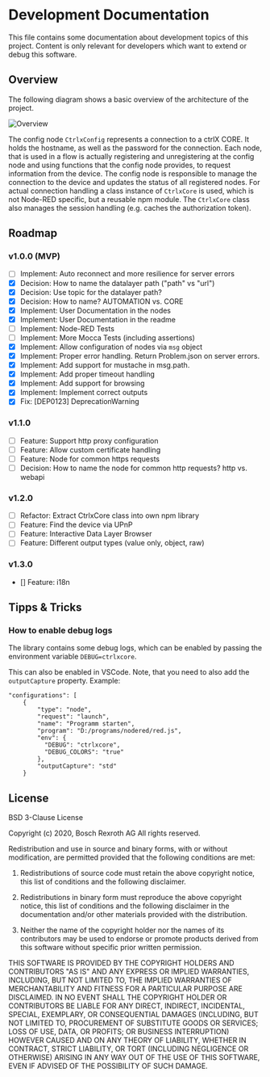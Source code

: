 
# Development Documentation

This file contains some documentation about development topics of this project.
Content is only relevant for developers which want to extend or debug this software.

## Overview

The following diagram shows a basic overview of the architecture of the project.

![Overview](https://www.plantuml.com/plantuml/svg/0/TLDDRwCm4BtpAqQSqW-gxXwh2ZLBM6qERIGIgNjrO49GOCpQGx9HbV--na1Yskm1sJEUUNxlcNdHB1GtLGcBFQfzWGTFxmggXH8LfBAg9I7naeybWgdwxdcrI7SYHqXPbN_Xm_C0qb9e3L6RYAH2a_am7q2mP5LG3YntI3PpTowQRALc4XNUGwDHTRlQu1oaocwwubBcSvfSWaN3GwHGP3F1eXH7L9DQyFRQmIkoo4pmtu84DwYGKjHkoK4LZ6FqUsXnslEJvvqkBf3CC52O1Qaa8tOTM5i2qR2i11UIhZX4coA7vsTuQtkJU6PyjgaM2yBmRDzTRz_Wr2Wvc3PA3lvroRMK9MIuRl9HKTzrQdaXDHKObxOowozDukdCRjwJ-IgskzTuDPrDLzF-_6USn6zHlBJXZsJnlem7E4UcO_6V1ZMF17zHwZgJuRv8UrqzjSekdwJozfeiav0qf_hogqYAIgbnqZsUuNb-FBzzhDyGBPBOD_nQUc5eANL2VZ7NUcd60fNjSrdwttou3GAxddzgU6hV1SA-z8i7_kF3mwqFGH2wVHRl2HJcXMPKPY38sJjupjKMeaExVfK19Cd5vWXcmhdH3eZX-Oc8AzHxGShCgFy3 "Overview")

The config node `CtrlxConfig` represents a connection to a ctrlX CORE. It holds the hostname, as well as the password for the connection.
Each node, that is used in a flow is actually registering and unregistering at the config node and using functions that the config node provides, to request information from the device. The config node is responsible to manage the connection to the device and updates the status of all registered nodes.
For actual connection handling a class instance of `CtrlxCore` is used, which is not Node-RED specific, but a reusable npm module. The `CtrlxCore` class also manages the session handling (e.g. caches the authorization token).

## Roadmap

### v1.0.0 (MVP)

- [ ] Implement: Auto reconnect and more resilience for server errors
- [x] Decision: How to name the datalayer path ("path" vs "url")
- [x] Decision: Use topic for the datalayer path?
- [x] Decision: How to name? AUTOMATION vs. CORE
- [x] Implement: User Documentation in the nodes
- [x] Implement: User Documentation in the readme
- [ ] Implement: Node-RED Tests
- [ ] Implement: More Mocca Tests (including assertions)
- [x] Implement: Allow configuration of nodes via `msg` object
- [x] Implement: Proper error handling. Return Problem.json on server errors.
- [x] Implement: Add support for mustache in msg.path.
- [x] Implement: Add proper timeout handling
- [x] Implement: Add support for browsing
- [x] Implement: Implement correct outputs
- [x] Fix: [DEP0123] DeprecationWarning

### v1.1.0

- [ ] Feature: Support http proxy configuration
- [ ] Feature: Allow custom certificate handling
- [ ] Feature: Node for common https requests
- [ ] Decision: How to name the node for common http requests? http vs. webapi

### v1.2.0

- [ ] Refactor: Extract CtrlxCore class into own npm library
- [ ] Feature: Find the device via UPnP
- [ ] Feature: Interactive Data Layer Browser
- [ ] Feature: Different output types (value only, object, raw)

### v1.3.0

- [] Feature: i18n

## Tipps & Tricks

### How to enable debug logs

The library contains some debug logs, which can be enabled by passing the environment variable `DEBUG=ctrlxcore`.

This can also be enabled in VSCode. Note, that you need to also add the `outputCapture` property. Example:

    "configurations": [
        {
            "type": "node",
            "request": "launch",
            "name": "Programm starten",
            "program": "D:/programs/nodered/red.js",
            "env": {
              "DEBUG": "ctrlxcore",
              "DEBUG_COLORS": "true"
            },
            "outputCapture": "std"
        }

## License

BSD 3-Clause License

Copyright (c) 2020, Bosch Rexroth AG
All rights reserved.

Redistribution and use in source and binary forms, with or without
modification, are permitted provided that the following conditions are met:

1. Redistributions of source code must retain the above copyright notice, this
   list of conditions and the following disclaimer.

2. Redistributions in binary form must reproduce the above copyright notice,
   this list of conditions and the following disclaimer in the documentation
   and/or other materials provided with the distribution.

3. Neither the name of the copyright holder nor the names of its
   contributors may be used to endorse or promote products derived from
   this software without specific prior written permission.

THIS SOFTWARE IS PROVIDED BY THE COPYRIGHT HOLDERS AND CONTRIBUTORS "AS IS"
AND ANY EXPRESS OR IMPLIED WARRANTIES, INCLUDING, BUT NOT LIMITED TO, THE
IMPLIED WARRANTIES OF MERCHANTABILITY AND FITNESS FOR A PARTICULAR PURPOSE ARE
DISCLAIMED. IN NO EVENT SHALL THE COPYRIGHT HOLDER OR CONTRIBUTORS BE LIABLE
FOR ANY DIRECT, INDIRECT, INCIDENTAL, SPECIAL, EXEMPLARY, OR CONSEQUENTIAL
DAMAGES (INCLUDING, BUT NOT LIMITED TO, PROCUREMENT OF SUBSTITUTE GOODS OR
SERVICES; LOSS OF USE, DATA, OR PROFITS; OR BUSINESS INTERRUPTION) HOWEVER
CAUSED AND ON ANY THEORY OF LIABILITY, WHETHER IN CONTRACT, STRICT LIABILITY,
OR TORT (INCLUDING NEGLIGENCE OR OTHERWISE) ARISING IN ANY WAY OUT OF THE USE
OF THIS SOFTWARE, EVEN IF ADVISED OF THE POSSIBILITY OF SUCH DAMAGE.
